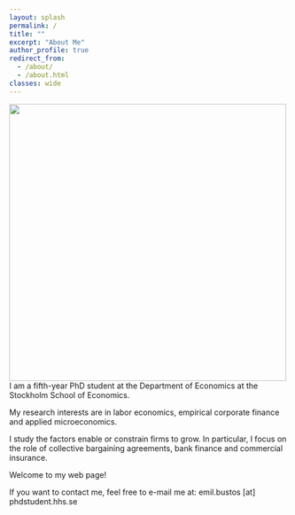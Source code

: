 ```yaml
---
layout: splash
permalink: /
title: ""
excerpt: "About Me"
author_profile: true
redirect_from:
  - /about/
  - /about.html
classes: wide
---
```

<img src="{{site.url}}/images/220_MTW_Handels_P3_9718.jpg" width="500" align="left" style="display: block; margin-right: 40px;" />

I am a fifth-year PhD student at the Department of Economics at the Stockholm School of Economics. 

My research interests are in labor economics, empirical corporate finance and applied microeconomics. 

I study the factors enable or constrain firms to grow. In particular, I focus on the role of collective bargaining agreements, bank finance and commercial insurance.

Welcome to my web page!

If you want to contact me, feel free to e-mail me at: emil.bustos [at] phdstudent.hhs.se


<!-- I am on the job market and available for interviews before, during, and after the virtual European Job Market and the virtual 2021 AEA/ASSA meetings. -->

<!-- You can find my CV [here](https://www.dropbox.com/s/jf76rlxifl051i2/schroeder_cv_jm.pdf?dl=0){:target="_blank"} and my job market paper [here](https://www.dropbox.com/s/qqpvkbzdtt91vub/schroeder_jmp.pdf?dl=0){:target="_blank"}. -->

<!-- You can contact me at christofer.schroeder at phdstudent.hhs.se -->
